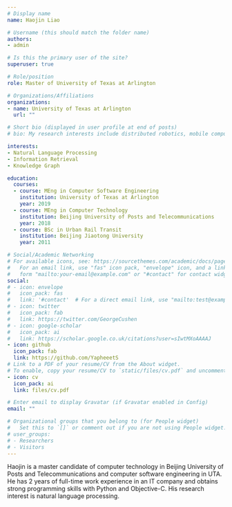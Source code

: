 ```yaml
---
# Display name
name: Haojin Liao

# Username (this should match the folder name)
authors:
- admin

# Is this the primary user of the site?
superuser: true

# Role/position
role: Master of University of Texas at Arlington

# Organizations/Affiliations
organizations:
- name: University of Texas at Arlington
  url: ""

# Short bio (displayed in user profile at end of posts)
# bio: My research interests include distributed robotics, mobile computing and programmable matter.

interests:
- Natural Language Processing
- Information Retrieval
- Knowledge Graph

education:
  courses:
  - course: MEng in Computer Software Engineering
    institution: University of Texas at Arlington
    year: 2019
  - course: MEng in Computer Technology
    institution: Beijing University of Posts and Telecommunications
    year: 2018
  - course: BSc in Urban Rail Transit
    institution: Beijing Jiaotong University
    year: 2011

# Social/Academic Networking
# For available icons, see: https://sourcethemes.com/academic/docs/page-builder/#icons
#   For an email link, use "fas" icon pack, "envelope" icon, and a link in the
#   form "mailto:your-email@example.com" or "#contact" for contact widget.
social:
# - icon: envelope
#   icon_pack: fas
#   link: '#contact'  # For a direct email link, use "mailto:test@example.org".
# - icon: twitter
#   icon_pack: fab
#   link: https://twitter.com/GeorgeCushen
# - icon: google-scholar
#   icon_pack: ai
#   link: https://scholar.google.co.uk/citations?user=sIwtMXoAAAAJ
- icon: github
  icon_pack: fab
  link: https://github.com/YapheeetS
# Link to a PDF of your resume/CV from the About widget.
# To enable, copy your resume/CV to `static/files/cv.pdf` and uncomment the lines below.
- icon: cv
  icon_pack: ai
  link: files/cv.pdf

# Enter email to display Gravatar (if Gravatar enabled in Config)
email: ""

# Organizational groups that you belong to (for People widget)
#   Set this to `[]` or comment out if you are not using People widget.
# user_groups:
# - Researchers
# - Visitors
---
```


Haojin is a master candidate of computer technology in Beijing University of Posts and Telecommunications and computer software engineering in UTA. He has 2 years of full-time work experience in an IT company and obtains strong programming skills with Python and Objective-C. His research interest is natural language processing.

